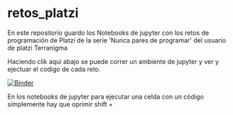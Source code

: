 # retos_platzi

En este repositorio guardo los Notebooks de jupyter con los retos de programación de Platzi de la serie 'Nunca pares de programar' del usuario de platzi Terranigma

Haciendo clik aqui abajo se puede correr un ambiente de jupyter y ver y ejectuar el codigo de cada reto. <br>

<p align="center">

[![Binder](https://mybinder.org/badge_logo.svg)](https://mybinder.org/v2/gh/waco527/retos_platzi/master)

</p>


En los notebooks de jupyter para ejecutar una celda con un código simplemente hay que oprimir shift + 

